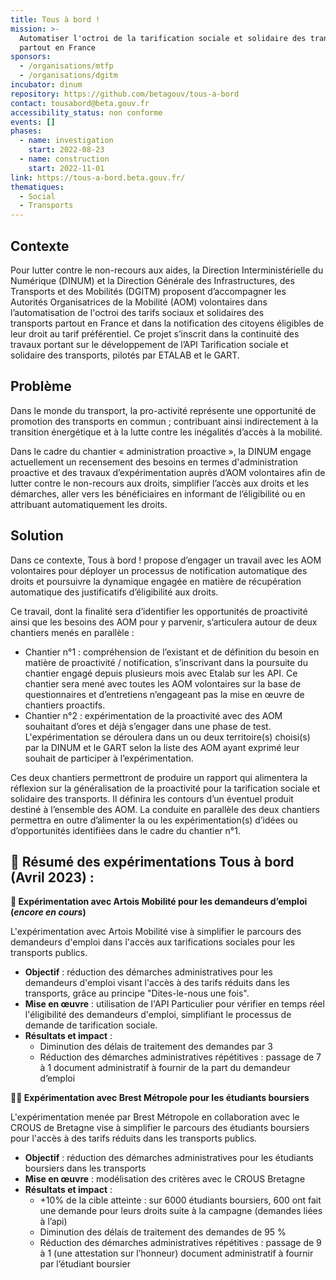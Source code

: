 ```yaml
---
title: Tous à bord !
mission: >-
  Automatiser l'octroi de la tarification sociale et solidaire des transports
  partout en France
sponsors:
  - /organisations/mtfp
  - /organisations/dgitm
incubator: dinum
repository: https://github.com/betagouv/tous-a-bord
contact: tousabord@beta.gouv.fr
accessibility_status: non conforme
events: []
phases:
  - name: investigation
    start: 2022-08-23
  - name: construction
    start: 2022-11-01
link: https://tous-a-bord.beta.gouv.fr/
thematiques:
  - Social
  - Transports
---
```

## Contexte

Pour lutter contre le non-recours aux aides, la Direction Interministérielle du Numérique (DINUM) et la Direction Générale des Infrastructures, des Transports et des Mobilités (DGITM) proposent d’accompagner les Autorités Organisatrices de la Mobilité (AOM) volontaires dans l’automatisation de l'octroi des tarifs sociaux et solidaires des transports partout en France et dans la notification des citoyens éligibles de leur droit au tarif préférentiel. Ce projet s’inscrit dans la continuité des travaux portant sur le développement de l’API Tarification sociale et solidaire des transports, pilotés par ETALAB et le GART.

## Problème

Dans le monde du transport, la pro-activité représente une opportunité de promotion des transports en commun ; contribuant ainsi indirectement à la transition énergétique et à la lutte contre les inégalités d’accès à la mobilité. 

Dans le cadre du chantier « administration proactive », la DINUM engage actuellement un recensement des besoins en termes d'administration proactive et des travaux d’expérimentation auprès d’AOM volontaires afin de lutter contre le non-recours aux droits, simplifier l’accès aux droits et les démarches, aller vers les bénéficiaires en informant de l’éligibilité ou en attribuant automatiquement les droits.

## Solution

Dans ce contexte, Tous à bord ! propose d’engager un travail avec les AOM volontaires pour déployer un processus de notification automatique des droits et poursuivre la dynamique engagée en matière de récupération automatique des justificatifs d’éligibilité aux droits. 

Ce travail, dont la finalité sera d’identifier les opportunités de proactivité ainsi que les besoins des AOM pour y parvenir, s’articulera autour de deux chantiers menés en parallèle : 

- Chantier n°1 : compréhension de l’existant et de définition du besoin en matière de proactivité / notification, s’inscrivant dans la poursuite du chantier engagé depuis plusieurs mois avec Etalab sur les API.  Ce chantier sera mené avec toutes les AOM volontaires sur la base de questionnaires et d’entretiens n’engageant pas la mise en œuvre de chantiers proactifs.      
- Chantier n°2 : expérimentation de la proactivité avec des AOM souhaitant d’ores et déjà s’engager dans une phase de test. L'expérimentation se déroulera dans un ou deux territoire(s) choisi(s) par la DINUM et le GART selon la liste des AOM ayant exprimé leur souhait de participer à l’expérimentation. 

Ces deux chantiers permettront de produire un rapport qui alimentera la réflexion sur la généralisation de la proactivité pour la tarification sociale et solidaire des transports. Il définira les contours d’un éventuel produit destiné à l’ensemble des AOM. La conduite en parallèle des deux chantiers permettra en outre d’alimenter la ou les expérimentation(s) d’idées ou d’opportunités identifiées dans le cadre du chantier n°1.


## 🧪 Résumé des expérimentations Tous à bord (Avril 2023) :

**💼 Expérimentation avec Artois Mobilité pour les demandeurs d’emploi (_encore en cours_)**

L'expérimentation avec Artois Mobilité vise à simplifier le parcours des demandeurs d'emploi dans l'accès aux tarifications sociales pour les transports publics.


- **Objectif** : réduction des démarches administratives pour les demandeurs d'emploi visant l'accès à des tarifs réduits dans les transports, grâce au principe "Dites-le-nous une fois".
- **Mise en œuvre** : utilisation de l'API Particulier pour vérifier en temps réel l'éligibilité des demandeurs d'emploi, simplifiant le processus de demande de tarification sociale.
- **Résultats et impact** :
    - Diminution des délais de traitement des demandes par 3
    - Réduction des démarches administratives répétitives : passage de 7 à 1 document administratif à fournir de la part du demandeur d’emploi

**🧑‍🎓 Expérimentation avec Brest Métropole pour les étudiants boursiers**

L'expérimentation menée par Brest Métropole en collaboration avec le CROUS de Bretagne vise à simplifier le parcours des étudiants boursiers pour l'accès à des tarifs réduits dans les transports publics.


- **Objectif** : réduction des démarches administratives pour les étudiants boursiers dans les transports
- **Mise en œuvre** : modélisation des critères avec le CROUS Bretagne
- **Résultats et impact** :
    - +10% de la cible atteinte : sur 6000 étudiants boursiers, 600 ont fait une demande pour leurs droits suite à la campagne (demandes liées à l’api)
    - Diminution des délais de traitement des demandes de 95 %
    - Réduction des démarches administratives répétitives : passage de 9 à 1 (une attestation sur l’honneur) document administratif à fournir par l’étudiant boursier
